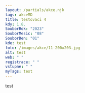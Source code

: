 ```yaml
---
layout: /partials/akce.njk
tags: akceMD
title: testovaci 4
kdy: 1.8.
SouborRok: "2023"
SouborMesic: "08"
SouborDen: "01"
kde: test
foto: /images/akce/11-200x203.jpg
alt: test
web: " "
registrace: " "
vstupne: " "
myTags: test
---
```

t﻿est